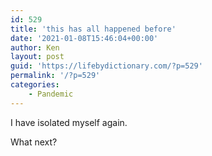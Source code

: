 ```yaml
---
id: 529
title: 'this has all happened before'
date: '2021-01-08T15:46:04+00:00'
author: Ken
layout: post
guid: 'https://lifebydictionary.com/?p=529'
permalink: '/?p=529'
categories:
    - Pandemic
---
```


I have isolated myself again.

What next?